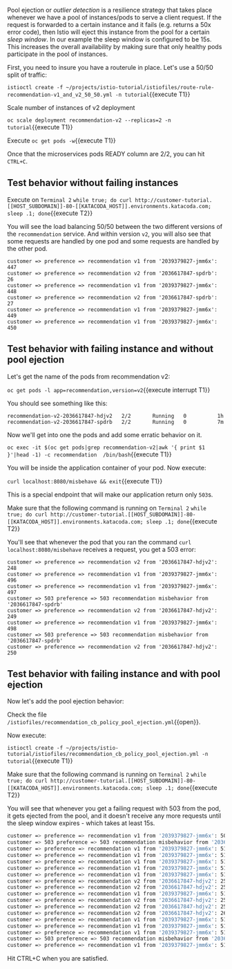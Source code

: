 Pool ejection or *outlier detection* is a resilience strategy that takes place whenever we have a pool of instances/pods to serve a client request. If the request is forwarded to a certain instance and it fails (e.g. returns a 50x error code), then Istio will eject this instance from the pool for a certain *sleep window*. In our example the sleep window is configured to be 15s. This increases the overall availability by making sure that only healthy pods participate in the pool of instances.

First, you need to insure you have a routerule in place. Let's use a 50/50 split of traffic:

`istioctl create -f ~/projects/istio-tutorial/istiofiles/route-rule-recommendation-v1_and_v2_50_50.yml -n tutorial`{{execute T1}}

Scale number of instances of v2 deployment

`oc scale deployment recommendation-v2 --replicas=2 -n tutorial`{{execute T1}}

Execute `oc get pods -w`{{execute T1}}

Once that the microservices pods READY column are 2/2, you can hit `CTRL+C`. 

## Test behavior without failing instances

Execute on `Terminal 2` `while true; do curl http://customer-tutorial.[[HOST_SUBDOMAIN]]-80-[[KATACODA_HOST]].environments.katacoda.com; sleep .1; done`{{execute T2}}

You will see the load balancing 50/50 between the two different versions of the `recommendation` service. And within version `v2`, you will also see that some requests are handled by one pod and some requests are handled by the other pod.

```
customer => preference => recommendation v1 from '2039379827-jmm6x': 447
customer => preference => recommendation v2 from '2036617847-spdrb': 26
customer => preference => recommendation v1 from '2039379827-jmm6x': 448
customer => preference => recommendation v2 from '2036617847-spdrb': 27
customer => preference => recommendation v1 from '2039379827-jmm6x': 449
customer => preference => recommendation v1 from '2039379827-jmm6x': 450
```

## Test behavior with failing instance and without pool ejection

Let's get the name of the pods from recommendation v2:

`oc get pods -l app=recommendation,version=v2`{{execute interrupt T1}}

You should see something like this:

```
recommendation-v2-2036617847-hdjv2   2/2       Running   0          1h
recommendation-v2-2036617847-spdrb   2/2       Running   0          7m
```

Now we'll get into one the pods and add some erratic behavior on it. 

`oc exec -it $(oc get pods|grep recommendation-v2|awk '{ print $1 }'|head -1) -c recommendation  /bin/bash`{{execute T1}}

You will be inside the application container of your pod. Now execute:

`curl localhost:8080/misbehave && exit`{{execute T1}}

This is a special endpoint that will make our application return only `503`s.

Make sure that the following command is running on `Terminal 2` `while true; do curl http://customer-tutorial.[[HOST_SUBDOMAIN]]-80-[[KATACODA_HOST]].environments.katacoda.com; sleep .1; done`{{execute T2}}

You'll see that whenever the pod that you ran the command `curl localhost:8080/misbehave` receives a request, you get a 503 error:

```
customer => preference => recommendation v2 from '2036617847-hdjv2': 248
customer => preference => recommendation v1 from '2039379827-jmm6x': 496
customer => preference => recommendation v1 from '2039379827-jmm6x': 497
customer => 503 preference => 503 recommendation misbehavior from '2036617847-spdrb'
customer => preference => recommendation v2 from '2036617847-hdjv2': 249
customer => preference => recommendation v1 from '2039379827-jmm6x': 498
customer => 503 preference => 503 recommendation misbehavior from '2036617847-spdrb'
customer => preference => recommendation v2 from '2036617847-hdjv2': 250
```

## Test behavior with failing instance and with pool ejection

Now let's add the pool ejection behavior:

Check the file `/istiofiles/recommendation_cb_policy_pool_ejection.yml`{{open}}.

Now execute:

`istioctl create -f ~/projects/istio-tutorial/istiofiles/recommendation_cb_policy_pool_ejection.yml -n tutorial`{{execute T1}}

Make sure that the following command is running on `Terminal 2` `while true; do curl http://customer-tutorial.[[HOST_SUBDOMAIN]]-80-[[KATACODA_HOST]].environments.katacoda.com; sleep .1; done`{{execute T2}}

You will see that whenever you get a failing request with 503 from the pod, it gets ejected from the pool, and it doesn't receive any more requests until the sleep window expires - which takes at least 15s.

```bash
customer => preference => recommendation v1 from '2039379827-jmm6x': 509
customer => 503 preference => 503 recommendation misbehavior from '2036617847-spdrb'
customer => preference => recommendation v1 from '2039379827-jmm6x': 510
customer => preference => recommendation v1 from '2039379827-jmm6x': 511
customer => preference => recommendation v1 from '2039379827-jmm6x': 512
customer => preference => recommendation v1 from '2039379827-jmm6x': 513
customer => preference => recommendation v1 from '2039379827-jmm6x': 514
customer => preference => recommendation v2 from '2036617847-hdjv2': 256
customer => preference => recommendation v2 from '2036617847-hdjv2': 257
customer => preference => recommendation v1 from '2039379827-jmm6x': 515
customer => preference => recommendation v2 from '2036617847-hdjv2': 258
customer => preference => recommendation v2 from '2036617847-hdjv2': 259
customer => preference => recommendation v2 from '2036617847-hdjv2': 260
customer => preference => recommendation v1 from '2039379827-jmm6x': 516
customer => preference => recommendation v1 from '2039379827-jmm6x': 517
customer => preference => recommendation v1 from '2039379827-jmm6x': 518
customer => 503 preference => 503 recommendation misbehavior from '2036617847-spdrb'
customer => preference => recommendation v1 from '2039379827-jmm6x': 519
```

Hit CTRL+C when you are satisfied.